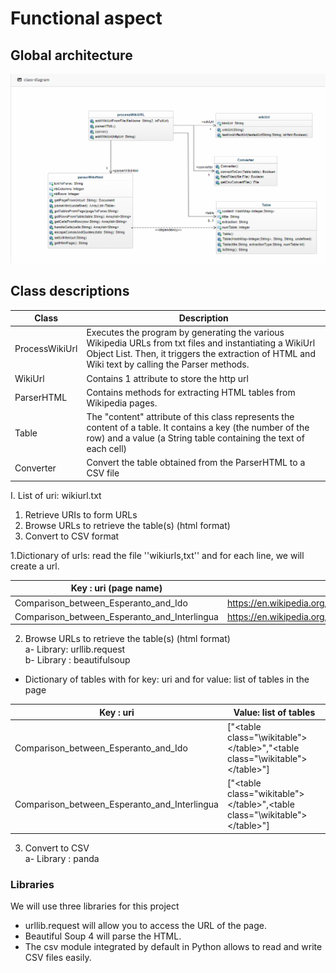 # Functional aspect

## Global architecture



![100% center](images/diag_class.PNG)


## Class descriptions

| Class | Description |
|---|---|
|ProcessWikiUrl|Executes the program by generating the various Wikipedia URLs from txt files and instantiating a WikiUrl Object List.  Then, it triggers the extraction of HTML and Wiki text by calling the Parser methods.|
|WikiUrl|Contains 1 attribute to store the http url|
|ParserHTML|Contains methods for extracting HTML tables from Wikipedia pages.|
|Table|The "content" attribute of this class represents the content of a table. It contains a key (the number of the row) and a value (a String table containing the text of each cell)|
|Converter|Convert the table obtained from the ParserHTML to a CSV file|


I. List of uri: wikiurl.txt

1. Retrieve URIs to form URLs  
2. Browse URLs to retrieve the table(s) (html format)  
3. Convert to CSV format  

1.Dictionary of urls: read the file ''wikiurls,txt'' and for each line, we will create a url.

|Key : uri (page name)|Value : ‘’https://en...’’|
|---|---|
|Comparison_between_Esperanto_and_Ido|https://en.wikipedia.org/wiki/Comparison_between_Esperanto_and_Ido|
|Comparison_between_Esperanto_and_Interlingua|https://en.wikipedia.org/wiki/Comparison_between_Esperanto_and_Interlingua|

2. Browse URLs to retrieve the table(s) (html format)  
a- Library: urllib.request  
b- Library : beautifulsoup  
* Dictionary of tables with for key: uri and for value: list of tables in the page  

|Key : uri|Value: list of tables|
|---|---|
|Comparison_between_Esperanto_and_Ido | ["\<table class="\wikitable">\</table>"\,"\<table class="\wikitable"\>\</table>\"\]|
|Comparison_between_Esperanto_and_Interlingua | ["\<table class="wikitable">\</table>"\,<table class="\wikitable\"\>\</table>\"\] |

3. Convert to CSV  
  a- Library : panda



### Libraries

We will use three libraries for this project
- urllib.request will allow you to access the URL of the page.
- Beautiful Soup 4 will parse the HTML.
- The csv module integrated by default in Python allows to read and write CSV files easily.
